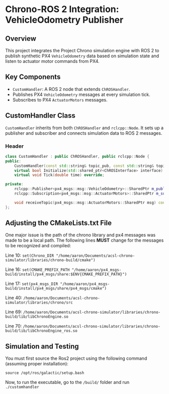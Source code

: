 # Chrono-ROS 2 Integration: VehicleOdometry Publisher

## Overview

This project integrates the Project Chrono simulation engine with ROS 2 to publish synthetic PX4 `VehicleOdometry` data based on simulation state and listen to actuator motor commands from PX4.

## Key Components

- `CustomHandler`: A ROS 2 node that extends `ChROSHandler`.
- Publishes PX4 `VehicleOdometry` messages at every simulation tick.
- Subscribes to PX4 `ActuatorMotors` messages.

## CustomHandler Class

`CustomHandler` inherits from both `ChROSHandler` and `rclcpp::Node`. It sets up a publisher and subscriber and connects simulation data to ROS 2 messages.

### Header

```cpp
class CustomHandler : public ChROSHandler, public rclcpp::Node {
public:
    CustomHandler(const std::string& topic_pub, const std::string& topic_sub);
    virtual bool Initialize(std::shared_ptr<ChROSInterface> interface) override;
    virtual void Tick(double time) override;

private:
    rclcpp::Publisher<px4_msgs::msg::VehicleOdometry>::SharedPtr m_publisher;
    rclcpp::Subscription<px4_msgs::msg::ActuatorMotors>::SharedPtr m_subscriber;

    void receiveTopic(px4_msgs::msg::ActuatorMotors::SharedPtr msg) const;
};
```
## Adjusting the CMakeLists.txt File
One major issue is the path of the chrono library and px4 messages was made to be a local path. The following lines **MUST** change for the messages to be recognized and compiled:

Line 10: `set(Chrono_DIR "/home/aaron/Documents/acsl-chrono-simulator/libraries/chrono-build/cmake")`

Line 16: `set(CMAKE_PREFIX_PATH "/home/aaron/px4_msgs-build/install/px4_msgs/share:$ENV{CMAKE_PREFIX_PATH}")`

Line 17: `set(px4_msgs_DIR "/home/aaron/px4_msgs-build/install/px4_msgs/share/px4_msgs/cmake")`

Line 40: `/home/aaron/Documents/acsl-chrono-simulator/libraries/chrono/src`

Line 69: `/home/aaron/Documents/acsl-chrono-simulator/libraries/chrono-build/lib/libChronoEngine.so`

Line 70: `/home/aaron/Documents/acsl-chrono-simulator/libraries/chrono-build/lib/libChronoEngine_ros.so`

## Simulation and Testing
You must first source the Ros2 project using the following command (assuming proper installation):

`source /opt/ros/galactic/setup.bash`

Now, to run the executable, go to the `/build/` folder and run `./customhandler`